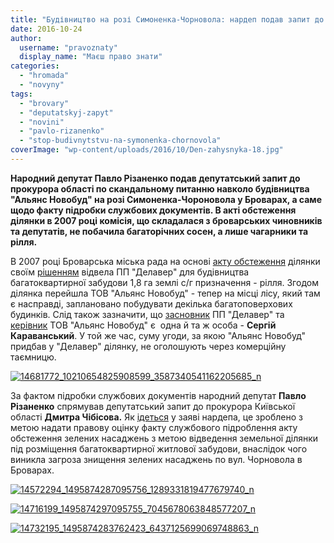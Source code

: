 ```yaml
---
title: "Будівництво на розі Симоненка-Чорновола: нардеп подав запит до прокурора області"
date: 2016-10-24
author: 
  username: "pravoznaty"
  display_name: "Маєш право знати"
categories: 
  - "hromada"
  - "novyny"
tags: 
  - "brovary"
  - "deputatskyj-zapyt"
  - "novini"
  - "pavlo-rizanenko"
  - "stop-budivnytstvu-na-symonenka-chornovola"
coverImage: "wp-content/uploads/2016/10/Den-zahysnyka-18.jpg"
---
```


**Народний депутат Павло Різаненко подав депутатський запит до прокурора області по скандальному питанню навколо будівництва "Альянс Новобуд" на розі Симоненка-Чороновола у Броварах, а саме щодо факту підробки службових документів. В акті обстеження ділянки в 2007 році комісія, що складалася з броварських чиновників та депутатів, не побачила багаторічних сосен, а лише чагарники та рілля.** 

В 2007 році Броварська міська рада на основі [акту обстеження](http://save.brovary.org/akt-obstezhennya-dilyanky-2007-rik-derev-ne-znajshly/) ділянки своїм [рішенням](http://rizanenko.org/downloads/doc/rishennya/2007_rik/29_sesia/46.pdf) відвела ПП "Делавер" для будівництва багатоквартирної забудови 1,8 га землі с/г призначення - рілля. Згодом ділянка перейшла ТОВ "Альянс Новобуд" - тепер на місці лісу, який там є насправді, заплановано побудувати декілька багатоповерхових будинків. Слід також зазначити, що [засновник](https://youcontrol.com.ua/catalog/company_details/34591922/) ПП "Делавер" та [керівник](https://youcontrol.com.ua/catalog/company_details/35326295/) ТОВ "Альянс Новобуд" є  одна й та ж особа - **Сергій Караванський**. У той же час, суму угоди, за якою "Альянс Новобуд" придбав у "Делавер" ділянку, не оголошують через комерційну таємницю.

[![14681772_10210654825908599_3587340541162205685_n](https://mpz.brovary.org/wp-content/uploads/2016/10/14681772_10210654825908599_3587340541162205685_n.jpg)](https://mpz.brovary.org/wp-content/uploads/2016/10/14681772_10210654825908599_3587340541162205685_n.jpg)

За фактом підробки службових документів народний депутат **Павло Різаненко** спрямував депутатський запит до прокурора Київської області **Дмитра Чібісова.** Як [ідеться](https://www.facebook.com/rizanenko.ua/posts/1495874483762403) у заяві нардепа, це зроблено з метою надати правову оцінку факту службового підроблення акту обстеження зелених насаджень з метою відведення земельної ділянки під розміщення багатоквартирної житлової забудови, внаслідок чого виникла загроза знищення зелених насаджень по вул. Чорновола в Броварах.

[![14572294_1495874287095756_1289331819477679740_n](https://mpz.brovary.org/wp-content/uploads/2016/10/14572294_1495874287095756_1289331819477679740_n.jpg)](https://mpz.brovary.org/wp-content/uploads/2016/10/14572294_1495874287095756_1289331819477679740_n.jpg)

[![14716199_1495874297095755_7045678063848577207_n](https://mpz.brovary.org/wp-content/uploads/2016/10/14716199_1495874297095755_7045678063848577207_n.jpg)](https://mpz.brovary.org/wp-content/uploads/2016/10/14716199_1495874297095755_7045678063848577207_n.jpg)

[![14732195_1495874283762423_6437125699069748863_n](https://mpz.brovary.org/wp-content/uploads/2016/10/14732195_1495874283762423_6437125699069748863_n.jpg)](https://mpz.brovary.org/wp-content/uploads/2016/10/14732195_1495874283762423_6437125699069748863_n.jpg)
